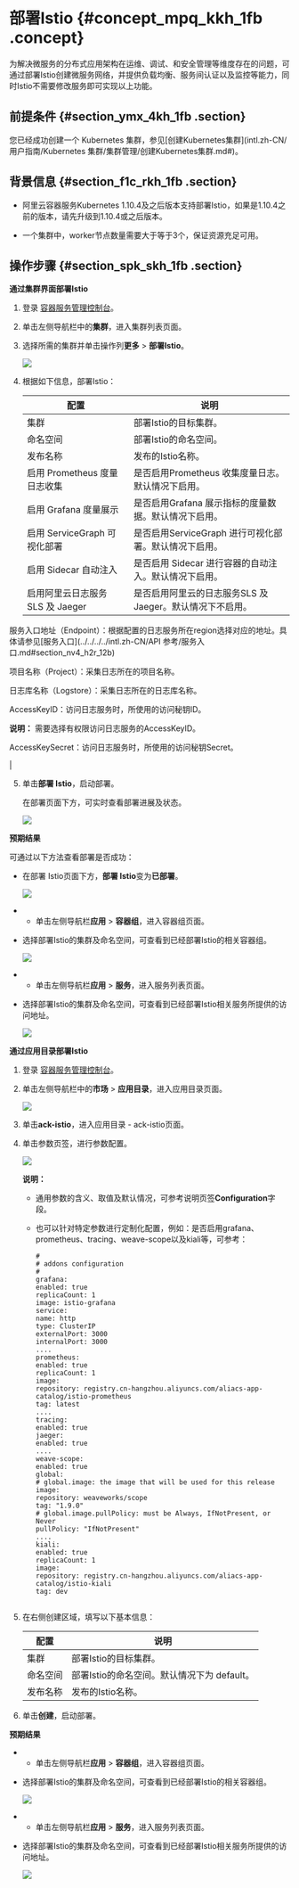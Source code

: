 # 部署Istio {#concept_mpq_kkh_1fb .concept}

为解决微服务的分布式应用架构在运维、调试、和安全管理等维度存在的问题，可通过部署Istio创建微服务网络，并提供负载均衡、服务间认证以及监控等能力，同时Istio不需要修改服务即可实现以上功能。

## 前提条件 {#section_ymx_4kh_1fb .section}

您已经成功创建一个 Kubernetes 集群，参见[创建Kubernetes集群](intl.zh-CN/用户指南/Kubernetes 集群/集群管理/创建Kubernetes集群.md#)。

## 背景信息 {#section_f1c_rkh_1fb .section}

-   阿里云容器服务Kubernetes 1.10.4及之后版本支持部署Istio，如果是1.10.4之前的版本，请先升级到1.10.4或之后版本。

-   一个集群中，worker节点数量需要大于等于3个，保证资源充足可用。


## 操作步骤 {#section_spk_skh_1fb .section}

**通过集群界面部署Istio**

1.  登录 [容器服务管理控制台](https://cs.console.aliyun.com)。
2.  单击左侧导航栏中的**集群**，进入集群列表页面。
3.  选择所需的集群并单击操作列**更多** \> **部署Istio**。

    ![](http://static-aliyun-doc.oss-cn-hangzhou.aliyuncs.com/assets/img/20172/153801519811255_zh-CN.png)

4.  根据如下信息，部署Istio：

    |配置|说明|
    |--|--|
    |集群|部署Istio的目标集群。|
    |命名空间|部署Istio的命名空间。|
    |发布名称|发布的Istio名称。|
    |启用 Prometheus 度量日志收集|是否启用Prometheus 收集度量日志。默认情况下启用。|
    |启用 Grafana 度量展示|是否启用Grafana 展示指标的度量数据。默认情况下启用。|
    |启用 ServiceGraph 可视化部署|是否启用ServiceGraph 进行可视化部署。默认情况下启用。|
    |启用 Sidecar 自动注入|是否启用 Sidecar 进行容器的自动注入。默认情况下启用。|
    |启用阿里云日志服务 SLS 及 Jaeger| 是否启用阿里云的日志服务SLS 及 Jaeger。默认情况下不启用。

 服务入口地址（Endpoint）：根据配置的日志服务所在region选择对应的地址。具体请参见[服务入口](../../../../intl.zh-CN/API 参考/服务入口.md#section_nv4_h2r_12b)

 项目名称（Project）：采集日志所在的项目名称。

 日志库名称（Logstore）：采集日志所在的日志库名称。

 AccessKeyID：访问日志服务时，所使用的访问秘钥ID。

**说明：** 需要选择有权限访问日志服务的AccessKeyID。

 AccessKeySecret：访问日志服务时，所使用的访问秘钥Secret。

 |

5.  单击**部署 Istio**，启动部署。

    在部署页面下方，可实时查看部署进展及状态。

    ![](http://static-aliyun-doc.oss-cn-hangzhou.aliyuncs.com/assets/img/20172/153801519811256_zh-CN.png)


**预期结果**

可通过以下方法查看部署是否成功：

-   在部署 Istio页面下方，**部署 Istio**变为**已部署**。

    ![](http://static-aliyun-doc.oss-cn-hangzhou.aliyuncs.com/assets/img/20172/153801519811257_zh-CN.png)

-   -   单击左侧导航栏**应用** \> **容器组**，进入容器组页面。
-   选择部署Istio的集群及命名空间，可查看到已经部署Istio的相关容器组。

    ![](http://static-aliyun-doc.oss-cn-hangzhou.aliyuncs.com/assets/img/20172/153801519811258_zh-CN.png)

-   -   单击左侧导航栏**应用** \> **服务**，进入服务列表页面。
-   选择部署Istio的集群及命名空间，可查看到已经部署Istio相关服务所提供的访问地址。

    ![](http://static-aliyun-doc.oss-cn-hangzhou.aliyuncs.com/assets/img/20172/153801519811259_zh-CN.png)


**通过应用目录部署Istio**

1.  登录 [容器服务管理控制台](https://cs.console.aliyun.com)。
2.  单击左侧导航栏中的**市场** \> **应用目录**，进入应用目录页面。

    ![](http://static-aliyun-doc.oss-cn-hangzhou.aliyuncs.com/assets/img/20172/153801519911260_zh-CN.png)

3.  单击**ack-istio**，进入应用目录 - ack-istio页面。
4.  单击参数页签，进行参数配置。

    ![](http://static-aliyun-doc.oss-cn-hangzhou.aliyuncs.com/assets/img/20172/153801519912560_zh-CN.png)

    **说明：** 

    -   通用参数的含义、取值及默认情况，可参考说明页签**Configuration**字段。
    -   也可以针对特定参数进行定制化配置，例如：是否启用grafana、prometheus、tracing、weave-scope以及kiali等，可参考：

        ```
        #
        # addons configuration
        #
        grafana:
        enabled: true
        replicaCount: 1
        image: istio-grafana
        service:
        name: http
        type: ClusterIP
        externalPort: 3000
        internalPort: 3000
        ....
        prometheus:
        enabled: true
        replicaCount: 1
        image:
        repository: registry.cn-hangzhou.aliyuncs.com/aliacs-app-catalog/istio-prometheus
        tag: latest
        ....
        tracing:
        enabled: true
        jaeger:
        enabled: true
        ....
        weave-scope:
        enabled: true
        global:
        # global.image: the image that will be used for this release
        image:
        repository: weaveworks/scope
        tag: "1.9.0"
        # global.image.pullPolicy: must be Always, IfNotPresent, or Never
        pullPolicy: "IfNotPresent"
        ....
        kiali:
        enabled: true
        replicaCount: 1
        image:
        repository: registry.cn-hangzhou.aliyuncs.com/aliacs-app-catalog/istio-kiali
        tag: dev
        
        
        ```

5.  在右侧创建区域，填写以下基本信息：

    |配置|说明|
    |--|--|
    |集群|部署Istio的目标集群。|
    |命名空间|部署Istio的命名空间。默认情况下为 default。|
    |发布名称|发布的Istio名称。|

6.  单击**创建**，启动部署。

**预期结果**

-   -   单击左侧导航栏**应用** \> **容器组**，进入容器组页面。
-   选择部署Istio的集群及命名空间，可查看到已经部署Istio的相关容器组。

    ![](http://static-aliyun-doc.oss-cn-hangzhou.aliyuncs.com/assets/img/20172/153801519811258_zh-CN.png)

-   -   单击左侧导航栏**应用** \> **服务**，进入服务列表页面。
-   选择部署Istio的集群及命名空间，可查看到已经部署Istio相关服务所提供的访问地址。

    ![](http://static-aliyun-doc.oss-cn-hangzhou.aliyuncs.com/assets/img/20172/153801519811259_zh-CN.png)


